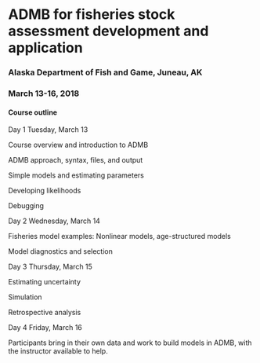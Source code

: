 # ADMB for fisheries stock assessment development and application

### Alaska Department of Fish and Game, Juneau, AK
### March 13-16, 2018

#### Course outline

Day 1
Tuesday, March 13

Course overview and introduction to ADMB

ADMB approach, syntax, files, and output

Simple models and estimating parameters

Developing likelihoods

Debugging


Day 2
Wednesday, March 14

Fisheries model examples:
Nonlinear models, age-structured models

Model diagnostics and selection

Day 3
Thursday, March 15

Estimating uncertainty

Simulation

Retrospective analysis

Day 4
Friday, March 16

Participants bring in their own data and work to build models in ADMB, with the instructor available to help. 
